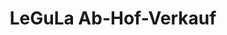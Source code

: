 ---
title: "LeGuLa Ab-Hof-Verkauf"
url: /rohrbach-an-der-goelsen/legula-ab-hof-verkauf/
shop: Gemüse & Obst
---